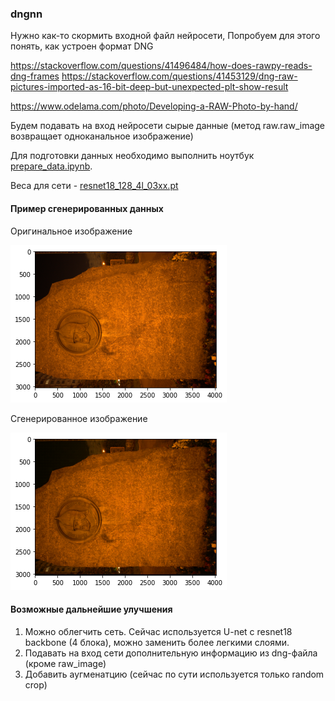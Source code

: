 ### dngnn

Нужно как-то скормить входной файл нейросети, Попробуем для этого понять, как устроен формат DNG

https://stackoverflow.com/questions/41496484/how-does-rawpy-reads-dng-frames
https://stackoverflow.com/questions/41453129/dng-raw-pictures-imported-as-16-bit-deep-but-unexpected-plt-show-result

https://www.odelama.com/photo/Developing-a-RAW-Photo-by-hand/

Будем подавать на вход нейросети сырые данные (метод raw.raw_image возвращает одноканальное изображение)

Для подготовки данных необходимо выполнить ноутбук [prepare_data.ipynb](https://github.com/altimerk/dngnn/blob/main/prepare_data.ipynb).

Веса для сети - [resnet18_128_4l_03xx.pt](https://drive.google.com/file/d/1TP5Dl_-1ka2WlpP3EeUdbuhAdQ3oSm69/view?usp=sharing)

#### Пример сгенерированных данных

Оригинальное изображение

![alt_text](https://github.com/altimerk/dngnn/blob/main/img/original.png "Оригинальное изображение")

Сгенерированное изображение

![alt_text](https://github.com/altimerk/dngnn/blob/main/img/generated.png "Сгенерированное изображение")

#### Возможные дальнейшие улучшения

1. Можно облегчить сеть. Сейчас используется U-net с resnet18 backbone (4 блока), можно заменить более легкими слоями.
2. Подавать на вход сети дополнительную информацию из dng-файла (кроме raw_image)
3. Добавить аугменатцию (сейчас по сути используется только random crop)

